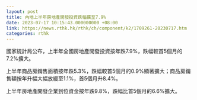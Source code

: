 ```yaml
---
layout: post
title: 內地上半年房地產開發投資跌幅擴至7.9%
date: 2023-07-17 10:15:43.000000000 +08:00
link: https://news.rthk.hk/rthk/ch/component/k2/1709261-20230717.htm
categories: rthk
---
```


國家統計局公布，上半年全國房地產開發投資按年跌7.9%，跌幅較首5個月的7.2%擴大。

上半年商品房銷售面積按年跌5.3%，跌幅較首5個月的0.9%顯著擴大；商品房銷售額按年升幅大幅放緩至1.1%，首5個月升8.4%。

上半年房地產開發企業到位資金按年跌9.8%，跌幅比首5個月的6.6%擴大。
